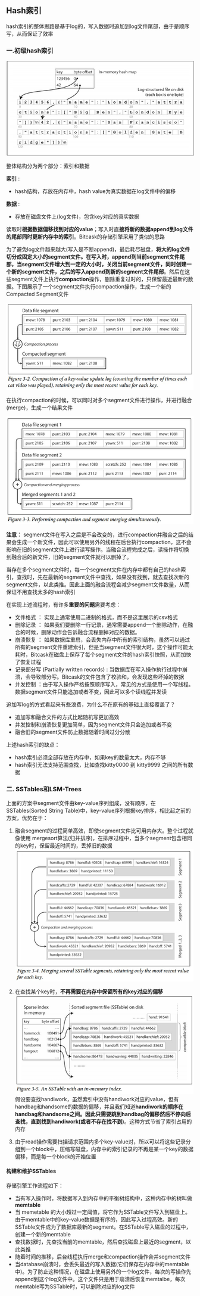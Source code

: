 ## Hash索引
hash索引的整体思路是基于log的，写入数据时追加到log文件尾部，由于是顺序写，从而保证了效率
### 一.初级hash索引

![](images/1.jpg)


整体结构分为两个部分：索引和数据

**索引** :
- hash结构，存放在内存中，hash value为真实数据在log文件中的偏移

**数据** :
- 存放在磁盘文件上(log文件)，包含key对应的真实数据

读取时**根据数据偏移找到对应的value**；写入时直**接将新的数据append到log文件的尾部同时更新内存中的索引**。Bitcask的存储引擎采用了类似的思路

为了避免log文件越来越大(写入是不断append)，最后耗尽磁盘，**将大的log文件切分成固定大小的segment文件。在写入时，append到当前segment文件尾部，当segment文件增大到一定的大小时，关闭当前segment文件，同时创建一个新的segment文件，之后的写入append到新的segment文件尾部**。然后在这些segment文件上执行**compaction**操作，删除重复过时的，只保留最近最新的数据。下图展示了一个segment文件执行compaction操作，生成一个新的Compacted Segment文件

![](images/2.jpg)


在执行compaction的时候，可以同时对多个segment文件进行操作，并进行融合(merge)，生成一个结果文件

![](images/3.jpg)


**注意：** segment文件在写入之后是不会改变的，进行compaction并融合之后的结果会生成一个新文件，因此可以使用另外的线程在后台执行compaction，这不会影响在旧的segment文件上进行读写操作。当融合流程完成之后，读操作将切换到融合后的新文件，旧的segment文件就可以删掉了。

当存在多个segment文件时，每一个segment文件在内存中都有自己的hash索引，查找时，先在最新的segment文件中查找，如果没有找到，就去查找次新的segment文件，以此类推。因此上面的融合流程会减少segment文件数量，从而保证不用查找太多的hash索引


在实现上述流程时，有许多**重要的问题**需要考虑：
- 文件格式 ： 实现上通常使用二进制的格式，而不是这里展示的csv格式
- 删除记录 ： 如果我们要删除一行记录，通常需要append一个删除动作，在融合的时候，删除动作会告诉融合流程删掉对应的数据。
- 崩溃恢复 ： 如果数据库重启，会丢失内存中所有的索引结构，虽然可以通过所有的segment文件重建索引，但是当segment文件很大时，这个操作可能太耗时，Bitcask在磁盘上保存了每个segment文件的hash索引快照，从而加快了恢复过程
- 记录部分写 (Partially written records) : 当数据库在写入操作执行过程中崩溃，会导致部分写。Bitcask的文件包含了校验和，会发现这些坏掉的数据
- 并发控制 ：由于写入操作严格按照顺序写入，常见的方式是使用一个写线程。数据segment文件只能追加或者不变，因此可以多个读线程并发读

追加写log的方式看起来有些浪费，为什么不在原有的基础上直接覆盖了？
- 追加写和融合文件的方式比起随机写更加高效
- 并发控制和崩溃恢复更加简单，因为segment文件只会追加或者不变
- 融合旧的segment文件防止数据随着时间过分分散

上述hash索引的缺点：
- hash索引必须全部存放在内存中，如果key的数量太大，内存不够
- hash索引无法支持范围查找，比如查找kitty0000 到 kitty9999 之间的所有数据

### 二. SSTables和LSM-Trees
上面的方案中segment文件由key-value序列组成，没有顺序，在SSTables(Sorted String Table)中，key-value序列根据key排序，相比起之前的方案，优势在于：  
1. 融合segment的过程简单高效，即使segment文件比可用内存大。整个过程就像使用 mergesort算法(归并排序)，在排序过程中，当多个segment包含相同的key时，保留最近时间的，丢掉旧的数据
![](images/4.jpg)
  
2. 在查找某个key时，**不再需要在内存中保留所有的key对应的偏移**
![](images/5.jpg)
假设要查找handiwork，虽然索引中没有handiwork对应的value，但有handbag和handsome的数据的偏移，并且我们知道**handiwork的顺序在handbag和handsome之间。因此只需要跳到handbag的偏移然后不停向后查找，直到找到handiwork(或者不存在找不到)**。这种方式节省了索引占用的内存

3. 由于read操作需要扫描请求范围内多个key-value对，所以可以将这些记录分组到一个block中，压缩写磁盘，内存中的索引记录的不再是某一个key的数据偏移，而是每一个block的开始位置

#### 构建和维护SSTables
存储引擎工作流程如下：
- 当有写入操作时，将数据写入到内存中的平衡树结构中，这种内存中的树叫做 **memtable**
- 当 memetable 的大小超过一定阈值，将它作为SSTable文件写入到磁盘上。由于memtable中的key-value数据是有序的，因此写入过程高效。新的SSTable文件成为了数据库最新的segment。在SSTable写入磁盘的过程中，创建一个新的memtable
- 查找数据时，先查找当前的memtable，然后查找磁盘上最近的segment，以此类推
- 随着时间的推移，后台线程执行merge和compaction操作合并segment文件
- 当database崩溃时，会丢失最近的写入数据(它们保存在内存中的memtable中)。为了防止这种情况，在磁盘上使用另外的一个log文件，每次的写操作先append到这个log文件中。这个文件只是用于崩溃后恢复memtalbe，每次memtable写为SSTable时，可以删除对应的log文件